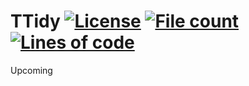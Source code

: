 # TTidy [![License](https://img.shields.io/badge/License-MIT-yellowgreen.svg)](https://opensource.org/licenses/MIT) [![File count](https://tokei.rs/b1/github/TextEditorPro/TTextEditor?category=files)](https://github.com/TextEditorPro/TTextEditor/tree/main/Source) [![Lines of code](https://tokei.rs/b1/github/TextEditorPro/TTextEditor?category=code)](https://github.com/TextEditorPro/TTextEditor/tree/main/Source)

Upcoming